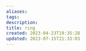 ```yaml
---
aliases: 
tags: 
description:
title: ring
created: 2023-04-23T19:35:28
updated: 2023-07-15T21:33:03
---
```

